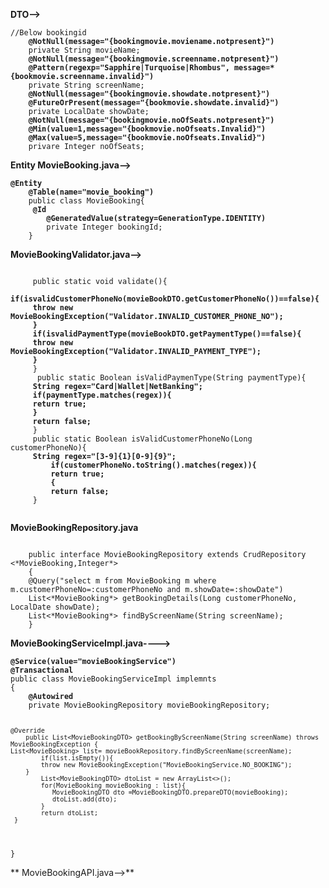 **DTO-->**
<p><code>//Below bookingid
	<b>@NotNull(message="{bookingmovie.moviename.notpresent}")</b>
	private String movieName;
	<b>@NotNull(message="{bookingmovie.screenname.notpresent}")
	@Pattern(regexp="Sapphire|Turquoise|Rhombus", message=*{bookmovie.screenname.invalid}")</b>
	private String screenName;
	<b>@NotNull(message="{bookingmovie.showdate.notpresent}")
	@FutureOrPresent(message="{bookmovie.showdate.invalid}")</b>
	private LocalDate showDate;
	<b>@NotNull(message="{bookingmovie.noOfSeats.notpresent}")
	@Min(value=1,message="{bookmovie.noOfseats.Invalid}")
	@Max(value=5,message="{bookmovie.noOfseats.Invalid}")</b>
	privare Integer noOfSeats;
</code></p>

**Entity MovieBooking.java-->**
<p><code><b>@Entity
	@Table(name="movie_booking")</b>
	public class MovieBooking{
	<b>	@Id
		@GeneratedValue(strategy=GenerationType.IDENTITY)
	</b>    private Integer bookingId;
	}
</code></p>

**MovieBookingValidator.java-->**
 <p><code>
	 public static void validate(){
	 <b> if(isvalidCustomerPhoneNo(movieBookDTO.getCustomerPhoneNo())==false){
	 throw new MovieBookingException("Validator.INVALID_CUSTOMER_PHONE_NO");
	 }
	 if(isvalidPaymentType(movieBookDTO.getPaymentType()==false){
	 throw new MovieBookingException("Validator.INVALID_PAYMENT_TYPE");
	 }</b>
	 }
	  public static Boolean isValidPaymenType(String paymentType){
	 <b>String regex="Card|Wallet|NetBanking";
	 if(paymentType.matches(regex)){
	 return true;
	 }
	 return false;</b>
	 }
	 public static Boolean isValidCustomerPhoneNo(Long customerPhoneNo){
	 <b>String regex="[3-9]{1}[0-9]{9}";
		 if(customerPhoneNo.toString().matches(regex)){
		 return true;
		 {
		 return false;</b>
	 }
 </code></p>
 
**MovieBookingRepository.java**
<p><code>
	public interface MovieBookingRepository extends CrudRepository <*MovieBooking,Integer*>
	{
	@Query("select m from MovieBooking m where m.customerPhoneNo=:customerPhoneNo and m.showDate=:showDate")
	List<*MovieBooking*> getBookingDetails(Long customerPhoneNo, LocalDate showDate);
	List<*MovieBooking*> findByScreenName(String screenName);
	}
</code></p>
 
 **MovieBookingServiceImpl.java---->**

<p><code><b>@Service(value="movieBookingService")
@Transactional</b>
public class MovieBookingServiceImpl implemnts 
{
	<b>@Autowired</b>
	private MovieBookingRepository movieBookingRepository;
	
	@Override 
        public List<MovieBookingDTO> getBookingByScreenName(String screenName) throws MovieBookingException {
	List<MovieBooking> list= movieBookRepository.findByScreenName(screenName);
      		if(list.isEmpty()){
			throw new MovieBookingException("MovieBookingService.NO_BOOKING");
   		}
     		List<MovieBookingDTO> dtoList = new ArrayList<>();
       		for(MovieBooking movieBooking : list){
	           MovieBookingDTO dto =MovieBookingDTO.prepareDTO(movieBooking);
	           dtoList.add(dto);
	        }
	        return dtoList;
	 }
 
 
 }
 </code></p>

** MovieBookingAPI.java-->**

